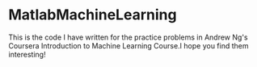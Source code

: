 # MatlabMachineLearning

This is the code I have written for the practice problems in Andrew Ng's Coursera Introduction to Machine Learning Course.I hope you find them interesting!
